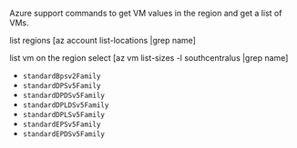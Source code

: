 Azure support commands to get VM values ​​in the region and get a list of VMs.

list regions [az account list-locations |grep name]

list vm on the region select [az vm list-sizes -l southcentralus |grep name]

* `standardBpsv2Family`
* `standardDPSv5Family`
* `standardDPDSv5Family`
* `standardDPLDSv5Family`
* `standardDPLSv5Family`
* `standardEPSv5Family`
* `standardEPDSv5Family`
